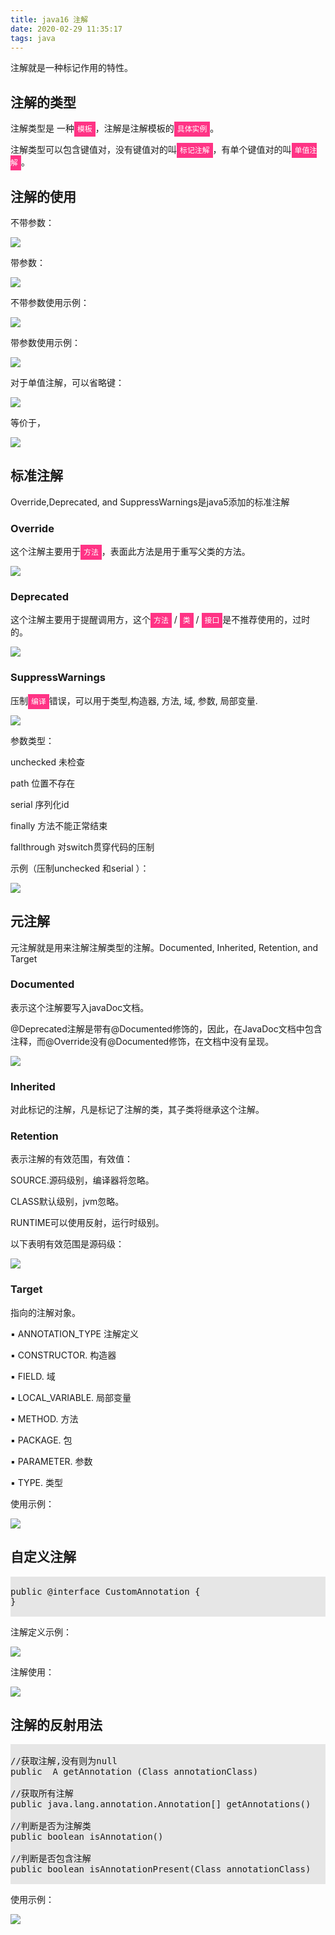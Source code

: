 ```yaml
---
title: java16 注解
date: 2020-02-29 11:35:17
tags: java
---
```


注解就是一种标记作用的特性。

## 注解的类型

注解类型是 一种<code style='background:#ff3385;color:white;padding:5px;'>模板</code>，注解是注解模板的<code style='background:#ff3385;color:white;padding:5px;'>具体实例</code>。

注解类型可以包含键值对，没有键值对的叫<code style='background:#ff3385;color:white;padding:5px;'>标记注解</code>，有单个键值对的叫<code style='background:#ff3385;color:white;padding:5px;'>单值注解</code>。

## 注解的使用

不带参数：

<img src='java16-Annotations\85551201-69c0-4f08-83d5-63ed991b4bbd.jpg'>

带参数：

<img src='java16-Annotations\ed377e91-6510-4fca-bad3-7b2db24c3a6e.jpg'>

不带参数使用示例：

<img src='java16-Annotations\d1e77ed3-6a17-419c-a249-22a3bdb515a4.jpg'>

带参数使用示例：

<img src='java16-Annotations\c6419b07-8952-42b7-b317-d783a4e47ced.jpg'>

对于单值注解，可以省略键：

<img src='java16-Annotations\fa8eb52d-254f-424f-8f79-fb7806810f48.jpg'>

等价于，

<img src='java16-Annotations\78f0c90e-406b-4b82-bf6c-5c7784f218ee.jpg'>

## 标准注解

Override,Deprecated, and SuppressWarnings是java5添加的标准注解

### Override

这个注解主要用于<code style='background:#ff3385;color:white;padding:5px;'>方法</code>，表面此方法是用于重写父类的方法。

<img src='java16-Annotations\a5b3a8de-7c9b-491b-9214-122c9a3f8149.jpg'>

### Deprecated

这个注解主要用于提醒调用方，这个<code style='background:#ff3385;color:white;padding:5px;'>方法</code> / <code style='background:#ff3385;color:white;padding:5px;'>类</code> / <code style='background:#ff3385;color:white;padding:5px;'>接口</code>是不推荐使用的，过时的。

<img src='java16-Annotations\a04c5e34-af4f-4621-bdde-fe62bd1b19ed.jpg'>

### SuppressWarnings

压制<code style='background:#ff3385;color:white;padding:5px;'>编译</code>错误，可以用于类型,构造器, 方法, 域, 参数, 局部变量.

<img src='java16-Annotations\4201b15f-fb89-4bfb-af7d-18b4e7566a4e.jpg'>

参数类型：

unchecked 未检查

path 位置不存在

serial 序列化id

finally 方法不能正常结束

fallthrough 对switch贯穿代码的压制

示例（压制unchecked 和serial ）：

<img src='java16-Annotations\187f442a-d231-4b11-bccd-c9ddd3a5b8f0.jpg'>

## 元注解

元注解就是用来注解注解类型的注解。Documented, Inherited, Retention, and Target

### Documented

表示这个注解要写入javaDoc文档。

@Deprecated注解是带有@Documented修饰的，因此，在JavaDoc文档中包含注释，而@Override没有@Documented修饰，在文档中没有呈现。

<img src='java16-Annotations\b9794ec9-c2a8-4954-ad91-b69419c40c03.jpg'>

### Inherited

对此标记的注解，凡是标记了注解的类，其子类将继承这个注解。

### Retention

表示注解的有效范围，有效值：

SOURCE.源码级别，编译器将忽略。

CLASS默认级别，jvm忽略。

RUNTIME可以使用反射，运行时级别。

以下表明有效范围是源码级：

<img src='java16-Annotations\4478e252-6345-42ac-9acc-7852132303d6.jpg'>

### Target

指向的注解对象。

▪ ANNOTATION_TYPE 注解定义

▪ CONSTRUCTOR. 构造器

▪ FIELD. 域

▪ LOCAL_VARIABLE. 局部变量

▪ METHOD. 方法

▪ PACKAGE. 包

▪ PARAMETER. 参数

▪ TYPE. 类型

使用示例：

<img src='java16-Annotations\3824930a-1ee7-437e-a301-4b64d358625e.jpg'>

## 自定义注解

<pre style='background:#e6e6e6;padding=10px;'>

public @interface CustomAnnotation {
}

</pre>

注解定义示例：

<img src='java16-Annotations\8afcad6c-f6c7-4dd0-889a-451ef07bbbb9.jpg'>

注解使用：

<img src='java16-Annotations\74f95d1b-b42c-464f-8026-95e267000877.jpg'>

## 注解的反射用法

<pre style='background:#e6e6e6;padding=10px;'>

//获取注解,没有则为null
public <A extends java.lang.annotation.Annotation> A getAnnotation (Class<A> annotationClass)

//获取所有注解
public java.lang.annotation.Annotation[] getAnnotations()

//判断是否为注解类
public boolean isAnnotation()

//判断是否包含注解
public boolean isAnnotationPresent(Class<? extends java.lang.annotation.Annotation> annotationClass)

</pre>

使用示例：

<img src='java16-Annotations\5a50e87a-c532-41b9-a069-f2c423b95c51.jpg'>



